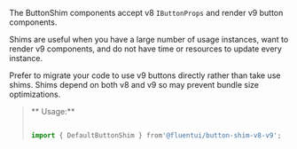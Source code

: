 The ButtonShim components accept v8 `IButtonProps` and render v9 button components.

Shims are useful when you have a large number of usage instances, want to render v9 components, and do not have time or resources to update every instance.

Prefer to migrate your code to use v9 buttons directly rather than take use shims.
Shims depend on both v8 and v9 so may prevent bundle size optimizations.

<!-- Don't allow prettier to collapse code block into single line -->
<!-- prettier-ignore -->
> ** Usage:**
>
> ```jsx
>
> import { DefaultButtonShim } from'@fluentui/button-shim-v8-v9';
>
> ```
>
